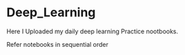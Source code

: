 # Deep_Learning
<!--  -->
Here I Uploaded my daily deep learning Practice nootbooks.

Refer notebooks in sequential order
